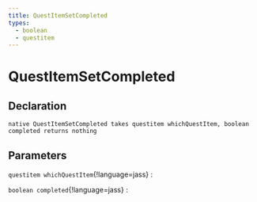 ```yaml
---
title: QuestItemSetCompleted
types:
  - boolean
  - questitem
---
```


# QuestItemSetCompleted

## Declaration

```jass
native QuestItemSetCompleted takes questitem whichQuestItem, boolean completed returns nothing
```

## Parameters
`questitem whichQuestItem`{!language=jass}
: 

`boolean completed`{!language=jass}
: 
